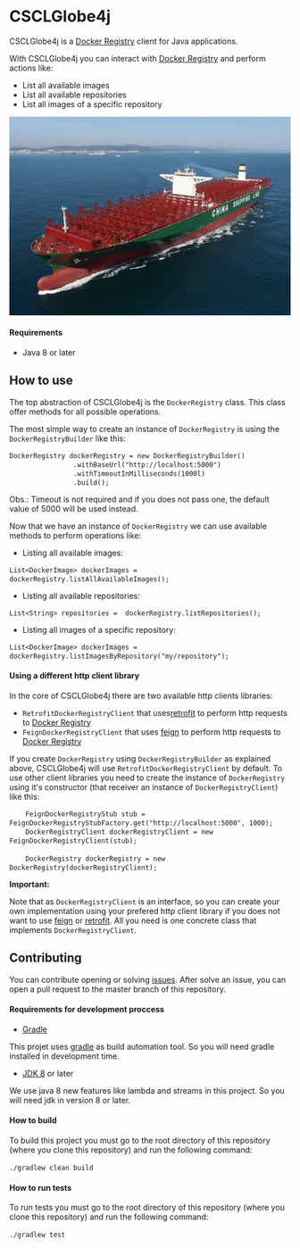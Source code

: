 # CSCLGlobe4j

CSCLGlobe4j is a [Docker Registry](https://docs.docker.com/registry/) client for Java applications.

With CSCLGlobe4j you can interact with [Docker Registry](https://docs.docker.com/registry/) and perform actions like:
 - List all available images
 - List all available repositories
 - List all images of a specific repository

![alt text](https://raw.githubusercontent.com/yago-silva/csclglobe4j/master/docs/images/cscl_globe.jpg "csclglobe4j image")

#### Requirements
- Java 8 or later

## How to use

The top abstraction of CSCLGlobe4j is the ``` DockerRegistry ``` class. This class offer methods for all possible
operations.

The most simple way to create an instance of ``` DockerRegistry ``` is using the ```DockerRegistryBuilder``` like this:

```
DockerRegistry dockerRegistry = new DockerRegistryBuilder()
                .withBaseUrl("http://localhost:5000")
                .withTimeoutInMilliseconds(1000l)
                .build();
```

Obs.: Timeout is not required and if you does not pass one, the default value of 5000 will be used instead.

Now that we have an instance of ``` DockerRegistry ``` we can use available methods to perform operations like:

-  Listing all available images:
```
List<DockerImage> dockerImages = dockerRegistry.listAllAvailableImages();
```


- Listing all available repositories:
```
List<String> repositories =  dockerRegistry.listRepositories();
```

- Listing all images of a specific repository:
```
List<DockerImage> dockerImages = dockerRegistry.listImagesByRepository("my/repository");
```


#### Using a different http client library

In the core of CSCLGlobe4j there are two available http clients libraries:
- ``` RetrofitDockerRegistryClient ``` that uses[retrofit](http://square.github.io/retrofit/) to perform http requests
to [Docker Registry](https://docs.docker.com/registry/)
- ``` FeignDockerRegistryClient ``` that uses [feign](https://github.com/OpenFeign/feign) to perform http requests
to [Docker Registry](https://docs.docker.com/registry/)


If you create ``` DockerRegistry ``` using ``` DockerRegistryBuilder ``` as explained above, CSCLGlobe4j will use
``` RetrofitDockerRegistryClient ``` by default. To use other client libraries you need to create the instance of
``` DockerRegistry ``` using it's constructor (that receiver an instance of ``` DockerRegistryClient ```) like this:


```
    FeignDockerRegistryStub stub = FeignDockerRegistryStubFactory.get("http://localhost:5000", 1000);
    DockerRegistryClient dockerRegistryClient = new FeignDockerRegistryClient(stub);

    DockerRegistry dockerRegistry = new DockerRegistry(dockerRegistryClient);
```

<b>Important:</b>

Note that as ``` DockerRegistryClient ``` is an interface, so you can create your own implementation using your prefered
http client library if you does not want to use [feign](https://github.com/OpenFeign/feign) or
[retrofit](http://square.github.io/retrofit/). All you need is one concrete class that implements
``` DockerRegistryClient ```.


## Contributing

You can contribute opening or solving [issues](https://github.com/yago-silva/csclglobe4j/issues).
After solve an issue, you can open a pull request to the master branch of this repository.

#### Requirements for development proccess

- [Gradle](https://gradle.org/)

This projet uses [gradle](https://gradle.org/) as build automation tool. So you will need gradle installed in
development time.

- [JDK 8](http://www.oracle.com/technetwork/java/javase/downloads/jdk8-downloads-2133151.html) or later

We use java 8 new features like lambda and streams in this project. So you will need jdk in version 8 or later.

#### How to build

To build this project you must go to the root directory of this repository (where you clone this repository) and run
the following command:

``` ./gradlew clean build ```

#### How to run tests

To run tests you must go to the root directory of this repository (where you clone this repository) and run
the following command:

``` ./gradlew test ```